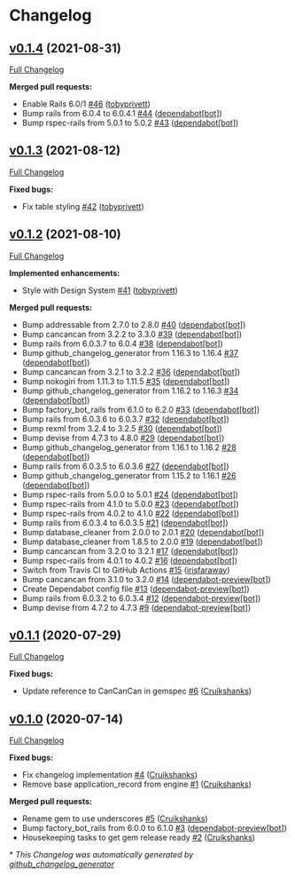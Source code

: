 # Changelog

## [v0.1.4](https://github.com/DEFRA/defra-ruby-features/tree/v0.1.4) (2021-08-31)

[Full Changelog](https://github.com/DEFRA/defra-ruby-features/compare/v0.1.3...v0.1.4)

**Merged pull requests:**

- Enable Rails 6.0/1 [\#46](https://github.com/DEFRA/defra-ruby-features/pull/46) ([tobyprivett](https://github.com/tobyprivett))
- Bump rails from 6.0.4 to 6.0.4.1 [\#44](https://github.com/DEFRA/defra-ruby-features/pull/44) ([dependabot[bot]](https://github.com/apps/dependabot))
- Bump rspec-rails from 5.0.1 to 5.0.2 [\#43](https://github.com/DEFRA/defra-ruby-features/pull/43) ([dependabot[bot]](https://github.com/apps/dependabot))

## [v0.1.3](https://github.com/DEFRA/defra-ruby-features/tree/v0.1.3) (2021-08-12)

[Full Changelog](https://github.com/DEFRA/defra-ruby-features/compare/v0.1.2...v0.1.3)

**Fixed bugs:**

- Fix table styling [\#42](https://github.com/DEFRA/defra-ruby-features/pull/42) ([tobyprivett](https://github.com/tobyprivett))

## [v0.1.2](https://github.com/DEFRA/defra-ruby-features/tree/v0.1.2) (2021-08-10)

[Full Changelog](https://github.com/DEFRA/defra-ruby-features/compare/v0.1.1...v0.1.2)

**Implemented enhancements:**

- Style with Design System [\#41](https://github.com/DEFRA/defra-ruby-features/pull/41) ([tobyprivett](https://github.com/tobyprivett))

**Merged pull requests:**

- Bump addressable from 2.7.0 to 2.8.0 [\#40](https://github.com/DEFRA/defra-ruby-features/pull/40) ([dependabot[bot]](https://github.com/apps/dependabot))
- Bump cancancan from 3.2.2 to 3.3.0 [\#39](https://github.com/DEFRA/defra-ruby-features/pull/39) ([dependabot[bot]](https://github.com/apps/dependabot))
- Bump rails from 6.0.3.7 to 6.0.4 [\#38](https://github.com/DEFRA/defra-ruby-features/pull/38) ([dependabot[bot]](https://github.com/apps/dependabot))
- Bump github\_changelog\_generator from 1.16.3 to 1.16.4 [\#37](https://github.com/DEFRA/defra-ruby-features/pull/37) ([dependabot[bot]](https://github.com/apps/dependabot))
- Bump cancancan from 3.2.1 to 3.2.2 [\#36](https://github.com/DEFRA/defra-ruby-features/pull/36) ([dependabot[bot]](https://github.com/apps/dependabot))
- Bump nokogiri from 1.11.3 to 1.11.5 [\#35](https://github.com/DEFRA/defra-ruby-features/pull/35) ([dependabot[bot]](https://github.com/apps/dependabot))
- Bump github\_changelog\_generator from 1.16.2 to 1.16.3 [\#34](https://github.com/DEFRA/defra-ruby-features/pull/34) ([dependabot[bot]](https://github.com/apps/dependabot))
- Bump factory\_bot\_rails from 6.1.0 to 6.2.0 [\#33](https://github.com/DEFRA/defra-ruby-features/pull/33) ([dependabot[bot]](https://github.com/apps/dependabot))
- Bump rails from 6.0.3.6 to 6.0.3.7 [\#32](https://github.com/DEFRA/defra-ruby-features/pull/32) ([dependabot[bot]](https://github.com/apps/dependabot))
- Bump rexml from 3.2.4 to 3.2.5 [\#30](https://github.com/DEFRA/defra-ruby-features/pull/30) ([dependabot[bot]](https://github.com/apps/dependabot))
- Bump devise from 4.7.3 to 4.8.0 [\#29](https://github.com/DEFRA/defra-ruby-features/pull/29) ([dependabot[bot]](https://github.com/apps/dependabot))
- Bump github\_changelog\_generator from 1.16.1 to 1.16.2 [\#28](https://github.com/DEFRA/defra-ruby-features/pull/28) ([dependabot[bot]](https://github.com/apps/dependabot))
- Bump rails from 6.0.3.5 to 6.0.3.6 [\#27](https://github.com/DEFRA/defra-ruby-features/pull/27) ([dependabot[bot]](https://github.com/apps/dependabot))
- Bump github\_changelog\_generator from 1.15.2 to 1.16.1 [\#26](https://github.com/DEFRA/defra-ruby-features/pull/26) ([dependabot[bot]](https://github.com/apps/dependabot))
- Bump rspec-rails from 5.0.0 to 5.0.1 [\#24](https://github.com/DEFRA/defra-ruby-features/pull/24) ([dependabot[bot]](https://github.com/apps/dependabot))
- Bump rspec-rails from 4.1.0 to 5.0.0 [\#23](https://github.com/DEFRA/defra-ruby-features/pull/23) ([dependabot[bot]](https://github.com/apps/dependabot))
- Bump rspec-rails from 4.0.2 to 4.1.0 [\#22](https://github.com/DEFRA/defra-ruby-features/pull/22) ([dependabot[bot]](https://github.com/apps/dependabot))
- Bump rails from 6.0.3.4 to 6.0.3.5 [\#21](https://github.com/DEFRA/defra-ruby-features/pull/21) ([dependabot[bot]](https://github.com/apps/dependabot))
- Bump database\_cleaner from 2.0.0 to 2.0.1 [\#20](https://github.com/DEFRA/defra-ruby-features/pull/20) ([dependabot[bot]](https://github.com/apps/dependabot))
- Bump database\_cleaner from 1.8.5 to 2.0.0 [\#19](https://github.com/DEFRA/defra-ruby-features/pull/19) ([dependabot[bot]](https://github.com/apps/dependabot))
- Bump cancancan from 3.2.0 to 3.2.1 [\#17](https://github.com/DEFRA/defra-ruby-features/pull/17) ([dependabot[bot]](https://github.com/apps/dependabot))
- Bump rspec-rails from 4.0.1 to 4.0.2 [\#16](https://github.com/DEFRA/defra-ruby-features/pull/16) ([dependabot[bot]](https://github.com/apps/dependabot))
- Switch from Travis CI to GitHub Actions [\#15](https://github.com/DEFRA/defra-ruby-features/pull/15) ([irisfaraway](https://github.com/irisfaraway))
- Bump cancancan from 3.1.0 to 3.2.0 [\#14](https://github.com/DEFRA/defra-ruby-features/pull/14) ([dependabot-preview[bot]](https://github.com/apps/dependabot-preview))
- Create Dependabot config file [\#13](https://github.com/DEFRA/defra-ruby-features/pull/13) ([dependabot-preview[bot]](https://github.com/apps/dependabot-preview))
- Bump rails from 6.0.3.2 to 6.0.3.4 [\#12](https://github.com/DEFRA/defra-ruby-features/pull/12) ([dependabot-preview[bot]](https://github.com/apps/dependabot-preview))
- Bump devise from 4.7.2 to 4.7.3 [\#9](https://github.com/DEFRA/defra-ruby-features/pull/9) ([dependabot-preview[bot]](https://github.com/apps/dependabot-preview))

## [v0.1.1](https://github.com/DEFRA/defra-ruby-features/tree/v0.1.1) (2020-07-29)

[Full Changelog](https://github.com/DEFRA/defra-ruby-features/compare/v0.1.0...v0.1.1)

**Fixed bugs:**

- Update reference to CanCanCan in gemspec [\#6](https://github.com/DEFRA/defra-ruby-features/pull/6) ([Cruikshanks](https://github.com/Cruikshanks))

## [v0.1.0](https://github.com/DEFRA/defra-ruby-features/tree/v0.1.0) (2020-07-14)

[Full Changelog](https://github.com/DEFRA/defra-ruby-features/compare/e4795fb91eaf12d9a9e96f099f641e74b14645e2...v0.1.0)

**Fixed bugs:**

- Fix changelog implementation [\#4](https://github.com/DEFRA/defra-ruby-features/pull/4) ([Cruikshanks](https://github.com/Cruikshanks))
- Remove base application\_record from engine [\#1](https://github.com/DEFRA/defra-ruby-features/pull/1) ([Cruikshanks](https://github.com/Cruikshanks))

**Merged pull requests:**

- Rename gem to use underscores [\#5](https://github.com/DEFRA/defra-ruby-features/pull/5) ([Cruikshanks](https://github.com/Cruikshanks))
- Bump factory\_bot\_rails from 6.0.0 to 6.1.0 [\#3](https://github.com/DEFRA/defra-ruby-features/pull/3) ([dependabot-preview[bot]](https://github.com/apps/dependabot-preview))
- Housekeeping tasks to get gem release ready [\#2](https://github.com/DEFRA/defra-ruby-features/pull/2) ([Cruikshanks](https://github.com/Cruikshanks))



\* *This Changelog was automatically generated by [github_changelog_generator](https://github.com/github-changelog-generator/github-changelog-generator)*
